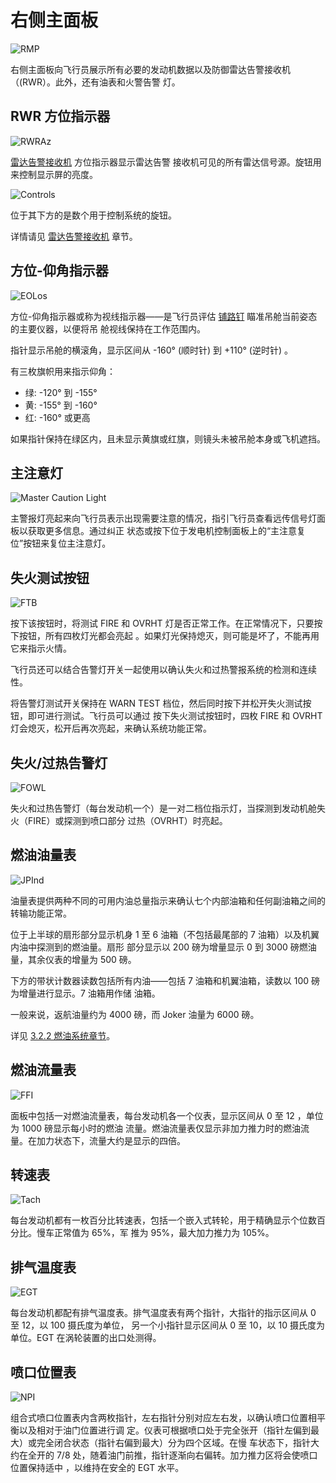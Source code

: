 # 右侧主面板

![RMP](../../img/pilot_right_main_panel_overview.jpg)

右侧主面板向飞行员展示所有必要的发动机数据以及防御雷达告警接收机（(RWR）。此外，还有油表和火警告警
灯。

## RWR 方位指示器

![RWRAz](../../img/pilot_rwr_indicator.jpg)

[雷达告警接收机](../../systems/defensive_systems/radar_warning_receiver.md) 方位指示器显示雷达告警
接收机可见的所有雷达信号源。旋钮用来控制显示屏的亮度。

![Controls](../../img/pilot_rwr_control_panel.jpg)

位于其下方的是数个用于控制系统的旋钮。

详情请见 [雷达告警接收机](../../systems/defensive_systems/radar_warning_receiver.md) 章节。

## 方位-仰角指示器

![EOLos](../../img/pilot_los_indicator.jpg)

方位-仰角指示器或称为视线指示器——是飞行员评估
[铺路钉](../../systems/weapon_systems/pave_spike/overview.md) 瞄准吊舱当前姿态的主要仪器，以便将吊
舱视线保持在工作范围内。

指针显示吊舱的横滚角，显示区间从 -160° (顺时针) 到 +110° (逆时针) 。

有三枚旗帜用来指示仰角：

- 绿: -120° 到 -155°
- 黄: -155° 到 -160°
- 红: -160° 或更高

如果指针保持在绿区内，且未显示黄旗或红旗，则镜头未被吊舱本身或飞机遮挡。

## 主注意灯

![Master Caution Light](../../img/pilot_master_caution_light.jpg)

主警报灯亮起来向飞行员表示出现需要注意的情况，指引飞行员查看远传信号灯面板以获取更多信息。通过纠正
状态或按下位于发电机控制面板上的“主注意复位”按钮来复位主注意灯。

## 失火测试按钮

![FTB](../../img/pilot_fire_reset.jpg)

按下该按钮时，将测试 FIRE 和 OVRHT 灯是否正常工作。在正常情况下，只要按下按钮，所有四枚灯光都会亮起
。如果灯光保持熄灭，则可能是坏了，不能再用它来指示火情。

飞行员还可以结合告警灯开关一起使用以确认失火和过热警报系统的检测和连续性。

将告警灯测试开关保持在 WARN TEST 档位，然后同时按下并松开失火测试按钮，即可进行测试。飞行员可以通过
按下失火测试按钮时，四枚 FIRE 和 OVRHT 灯会熄灭，松开后再次亮起，来确认系统功能正常。

## 失火/过热告警灯

![FOWL](../../img/pilot_fire_overheat.jpg)

失火和过热告警灯（每台发动机一个）是一对二档位指示灯，当探测到发动机舱失火（FIRE）或探测到喷口部分
过热（OVRHT）时亮起。

## 燃油油量表

![JPInd](../../img/pilot_fuel_indicator.jpg)

油量表提供两种不同的可用内油总量指示来确认七个内部油箱和任何副油箱之间的转输功能正常。

位于上半球的扇形部分显示机身 1 至 6 油箱（不包括最尾部的 7 油箱）以及机翼内油中探测到的燃油量。扇形
部分显示以 200 磅为增量显示 0 到 3000 磅燃油量，其余仪表的增量为 500 磅。

下方的带状计数器读数包括所有内油——包括 7 油箱和机翼油箱，读数以 100 磅为增量进行显示。7 油箱用作储
油箱。

一般来说，返航油量约为 4000 磅，而 Joker 油量为 6000 磅。

详见 [3.2.2 燃油系统章节](../../systems/engines_and_fuel_systems/fuel_system.md)。

## 燃油流量表

![FFI](../../img/pilot_fuel_flow.jpg)

面板中包括一对燃油流量表，每台发动机各一个仪表，显示区间从 0 至 12 ，单位为 1000 磅显示每小时的燃油
流量。燃油流量表仅显示非加力推力时的燃油流量。在加力状态下，流量大约是显示的四倍。

## 转速表

![Tach](../../img/pilot_rpm.jpg)

每台发动机都有一枚百分比转速表，包括一个嵌入式转轮，用于精确显示个位数百分比。慢车正常值为 65%，军
推为 95%，最大加力推力为 105%。

## 排气温度表

![EGT](../../img/pilot_egt.jpg)

每台发动机都配有排气温度表。排气温度表有两个指针，大指针的指示区间从 0 至 12，以 100 摄氏度为单位，
另一个小指针显示区间从 0 至 10，以 10 摄氏度为单位。EGT 在涡轮装置的出口处测得。

## 喷口位置表

![NPI](../../img/pilot_nozzle_position.jpg)

组合式喷口位置表内含两枚指针，左右指针分别对应左右发，以确认喷口位置相平衡以及相对于油门位置进行调
定。仪表可根据喷口处于完全张开（指针左偏到最大）或完全闭合状态（指针右偏到最大）分为四个区域。在慢
车状态下，指针大约在全开的 7/8 处，随着油门前推，指针逐渐向右偏转。加力推力区将会使喷口位置保持适中
，以维持在安全的 EGT 水平。
